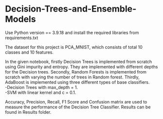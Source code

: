 # Decision-Trees-and-Ensemble-Models

Use Python version == 3.9.18 and install the required libraries from requirements.txt

The dataset for this project is PCA_MNIST, which consists of total 10 classes and 10 features.

In the given notebook, firstly Decision Trees is implemented from scratch using Gini impurity and entropy. They are implemented with different depths for the Decision trees. 
Secondly, Random Forests is implemented from scratch with varying the number of trees in Random forest. 
Thirdly, AdaBoost is implemented using three different types of base classifiers.  
    -Decision Trees with max_depth = 1.  
    -SVM with linear kernel and c = 0.1.  

Accuracy, Precision, Recall, F1 Score and Confusion matrix are used to measure the performance of the Decision Tree Classifier.
Results can be found in Results folder.

